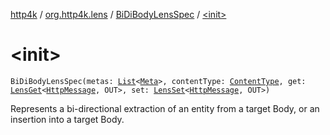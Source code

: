 [http4k](../../index.md) / [org.http4k.lens](../index.md) / [BiDiBodyLensSpec](index.md) / [&lt;init&gt;](./-init-.md)

# &lt;init&gt;

`BiDiBodyLensSpec(metas: `[`List`](https://kotlinlang.org/api/latest/jvm/stdlib/kotlin.collections/-list/index.html)`<`[`Meta`](../-meta/index.md)`>, contentType: `[`ContentType`](../../org.http4k.core/-content-type/index.md)`, get: `[`LensGet`](../-lens-get/index.md)`<`[`HttpMessage`](../../org.http4k.core/-http-message/index.md)`, OUT>, set: `[`LensSet`](../-lens-set/index.md)`<`[`HttpMessage`](../../org.http4k.core/-http-message/index.md)`, OUT>)`

Represents a bi-directional extraction of an entity from a target Body, or an insertion into a target Body.

